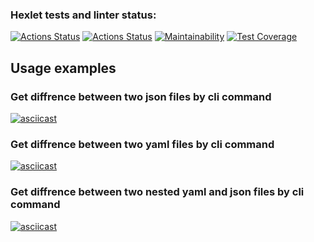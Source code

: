 ### Hexlet tests and linter status:
[![Actions Status](https://github.com/Labidahrom/python-project-50/workflows/hexlet-check/badge.svg)](https://github.com/Labidahrom/python-project-50/actions)
[![Actions Status](https://github.com/Labidahrom/python-project-50/actions/workflows/python-package.yml/badge.svg)](https://github.com/Labidahrom/python-project-50/actions)
[![Maintainability](https://api.codeclimate.com/v1/badges/d710eb18965ebe6feb22/maintainability)](https://codeclimate.com/github/Labidahrom/python-project-50/maintainability)
[![Test Coverage](https://api.codeclimate.com/v1/badges/d710eb18965ebe6feb22/test_coverage)](https://codeclimate.com/github/Labidahrom/python-project-50/test_coverage)

## Usage examples
### Get diffrence between two json files by cli command
[![asciicast](https://asciinema.org/a/I5WzbjeyHCh4kIs0PacrSH6xm.svg)](https://asciinema.org/a/I5WzbjeyHCh4kIs0PacrSH6xm)
### Get diffrence between two yaml files by cli command
[![asciicast](https://asciinema.org/a/I5WzbjeyHCh4kIs0PacrSH6xm.svg)](https://asciinema.org/a/I5WzbjeyHCh4kIs0PacrSH6xm)
### Get diffrence between two nested yaml and json files by cli command
[![asciicast](https://asciinema.org/a/SLVVmi8wkspeH5ksw9AdMLjrj.svg)](https://asciinema.org/a/SLVVmi8wkspeH5ksw9AdMLjrj)
